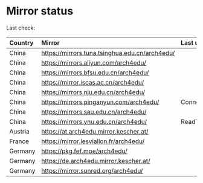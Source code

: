 <script src="./time.js"></script>
# Mirror status
Last check: <script type="text/javascript">localize(1677748840.4179156);</script>

|Country|Mirror|Last update|
|:------|:-----|:----------|
|China|https://mirrors.tuna.tsinghua.edu.cn/arch4edu/|<script type="text/javascript">localize(1677696326);</script>|
|China|https://mirrors.aliyun.com/arch4edu/|<script type="text/javascript">localize(1677652675);</script>|
|China|https://mirrors.bfsu.edu.cn/arch4edu/|<script type="text/javascript">localize(1677696326);</script>|
|China|https://mirror.iscas.ac.cn/arch4edu/|<script type="text/javascript">localize(1677738997);</script>|
|China|https://mirrors.nju.edu.cn/arch4edu/|<script type="text/javascript">localize(1677652675);</script>|
|China|https://mirrors.pinganyun.com/arch4edu/|ConnectionError|
|China|https://mirrors.sau.edu.cn/arch4edu/|<script type="text/javascript">localize(1673850842);</script>|
|China|https://mirrors.ynu.edu.cn/arch4edu/|ReadTimeout|
|Austria|https://at.arch4edu.mirror.kescher.at/|<script type="text/javascript">localize(1677696326);</script>|
|France|https://mirror.lesviallon.fr/arch4edu/|<script type="text/javascript">localize(1677696326);</script>|
|Germany|https://pkg.fef.moe/arch4edu/|<script type="text/javascript">localize(1677696326);</script>|
|Germany|https://de.arch4edu.mirror.kescher.at/|<script type="text/javascript">localize(1677696326);</script>|
|Germany|https://mirror.sunred.org/arch4edu/|<script type="text/javascript">localize(1677696326);</script>|

<script src="./tablefilter/tablefilter.js"></script>
<script src="./table.js"></script>